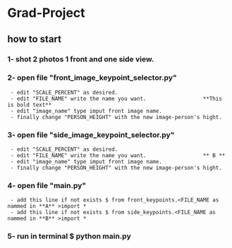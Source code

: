 # Grad-Project

  ## how to start
  
  ### 1- shot 2 photos 1 front and one side view.   
  ### 2- open file "front_image_keypoint_selector.py"  
     - edit "SCALE_PERCENT" as desired.  
     - edit "FILE_NAME" write the name you want.                  **This is bold text**  
     - edit "image_name" type imput front image name.  
     - finally change "PERSON_HEIGHT" with the new image-person's hight.  
     
  ### 3- open file "side_image_keypoint_selector.py"  
     - edit "SCALE_PERCENT" as desired.  
     - edit "FILE_NAME" write the name you want.                  ** B **  
     - edit "image_name" type imput front image name.  
     - finally change "PERSON_HEIGHT" with the new image-person's hight.  
  
  ### 4- open file "main.py"  
     - add this line if not exists $ from front_keypoints.<FILE_NAME as nammed in **A** >import *  
     - add this line if not exists $ from side_keypoints.<FILE_NAME as nammed in **B** >import *  

  ### 5- run in terminal $ python main.py  
